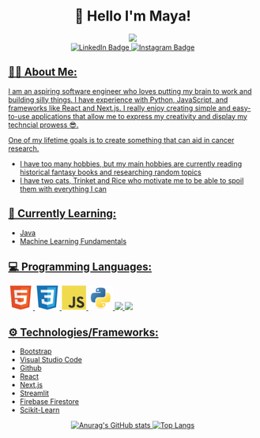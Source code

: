 <div id="header" align="center"> 
	<h1>👋 Hello I'm Maya!</h1>
</div>

<div id="header" align="center">
	<img width="50%" src="https://media1.giphy.com/media/v1.Y2lkPTc5MGI3NjExMnE1YWw2enNjbWlqeDFxcTVjNXRsNzU4YTJ3YnFtc3J1M3F4b2xnNCZlcD12MV9pbnRlcm5hbF9naWZfYnlfaWQmY3Q9Zw/k0ijJhqrUP4T2EvmJ1/giphy.webp">
</div>

<div id="badges" align="center">
	<a href="https://www.linkedin.com/in/maya-oum-5712aa271">
	<img alt="LinkedIn Badge" src="https://img.shields.io/badge/LinkedIn-blue?logo=linkedin&logoColor=white&style=for-the-badge">
	<a href="https://www.instagram.com/maoydaa/">
	<img alt="Instagram Badge" src="https://img.shields.io/badge/Instagram-pink?logo=instagram&logoColor=black&style=for-the-badge">
</div>

<div>
	<h2>👩‍💻 About Me:</h2>

 <p>I am an aspiring software engineer who loves putting my brain to work and building silly things. I have experience with Python, JavaScript, and frameworks like React and Next.js. I really enjoy creating simple and easy-to-use applications that allow me to express my creativity and display my techncial prowess 😎.</p>

 <p>One of my lifetime goals is to create something that can aid in cancer research.</p>
 <ul>
	 <li>I have too many hobbies, but my main hobbies are currently reading historical fantasy books and researching random topics</li>
	 <li>I have two cats, Trinket and Rice who motivate me to be able to spoil them with everything I can </li>
 </ul>
</div>

<div id="learning">
	<h2>📝 Currently Learning:</h2>
	<ul>
		<li>Java</li>
		<li>Machine Learning Fundamentals</li>
	</ul>
</div>

<div>
	<h2>💻 Programming Languages:</h2>
		<img width="50px" src="https://github.com/devicons/devicon/blob/master/icons/html5/html5-original.svg">
		<img width="50px" src="https://github.com/devicons/devicon/blob/master/icons/css3/css3-original.svg">
		<img width="50px" src="https://github.com/devicons/devicon/blob/master/icons/javascript/javascript-original.svg">
		<img width="50pc" src="https://github.com/devicons/devicon/blob/master/icons/python/python-original.svg">
		<img width="50pc" src="https://cdn.jsdelivr.net/gh/devicons/devicon@latest/icons/c/c-original.svg" />
            	<img width="50pc" src="https://cdn.jsdelivr.net/gh/devicons/devicon@latest/icons/java/java-original-wordmark.svg" />
</div>

<div>
	<h2>⚙️ Technologies/Frameworks:</h2>
	<ul>
		<li>Bootstrap</li>
		<li>Visual Studio Code</li>
		<li>Github</li>
		<li>React</li>
		<li>Next.js</li>
		<li>Streamlit</li>
		<li>Firebase Firestore</li>
		<li>Scikit-Learn</li>
	</ul>

</div>

<div id="stats" align="Center">

![Anurag's GitHub stats](https://github-readme-stats.vercel.app/api?username=MayaOum05&show_icons=true&theme=dracula) 
![Top Langs](https://github-readme-stats.vercel.app/api/top-langs/?username=MayaOum05&layout=compact&show_icons=true&theme=dracula)

</div>






